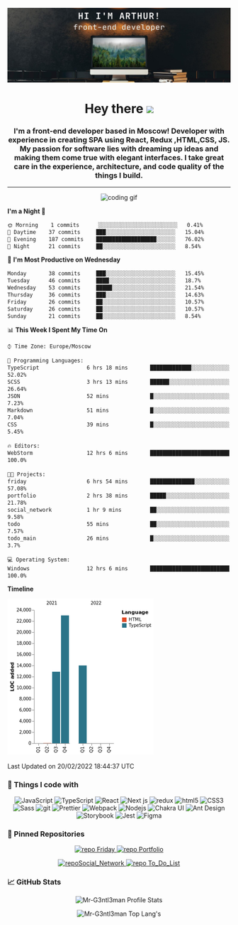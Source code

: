[![Mr-G3ntl3man GitHub Banner](assets/gitHeader.jpg)](https://web-site-mr-gentleman.vercel.app)

<h1 align="center">Hey there <img src="https://media.giphy.com/media/hvRJCLFzcasrR4ia7z/giphy.gif" width="25px"></h1>

<h3 align="center">
 I'm a front-end developer based in Moscow! Developer with experience in creating SPA using React, Redux ,HTML,CSS, JS.
 My passion for software lies with dreaming up ideas and making them come true with elegant interfaces. I take great care
 in the experience, architecture, and code quality of the things I build.
</h3>

<hr/>

<p align="center">
<img alt="coding gif" src="https://cdn.dribbble.com/users/720555/screenshots/4029449/desk.gif" >
</p>

<!--START_SECTION:waka-->
**I'm a Night 🦉**

```text
🌞 Morning    1 commits      ░░░░░░░░░░░░░░░░░░░░░░░░░   0.41% 
🌆 Daytime    37 commits     ███░░░░░░░░░░░░░░░░░░░░░░   15.04% 
🌃 Evening    187 commits    ███████████████████░░░░░░   76.02% 
🌙 Night      21 commits     ██░░░░░░░░░░░░░░░░░░░░░░░   8.54%

```

📅 **I'm Most Productive on Wednesday**

```text
Monday       38 commits     ███░░░░░░░░░░░░░░░░░░░░░░   15.45% 
Tuesday      46 commits     ████░░░░░░░░░░░░░░░░░░░░░   18.7% 
Wednesday    53 commits     █████░░░░░░░░░░░░░░░░░░░░   21.54% 
Thursday     36 commits     ███░░░░░░░░░░░░░░░░░░░░░░   14.63% 
Friday       26 commits     ██░░░░░░░░░░░░░░░░░░░░░░░   10.57% 
Saturday     26 commits     ██░░░░░░░░░░░░░░░░░░░░░░░   10.57% 
Sunday       21 commits     ██░░░░░░░░░░░░░░░░░░░░░░░   8.54%

```

📊 **This Week I Spent My Time On**

```text
⌚︎ Time Zone: Europe/Moscow

💬 Programming Languages: 
TypeScript               6 hrs 18 mins       █████████████░░░░░░░░░░░░   52.02% 
SCSS                     3 hrs 13 mins       ██████░░░░░░░░░░░░░░░░░░░   26.64% 
JSON                     52 mins             █░░░░░░░░░░░░░░░░░░░░░░░░   7.23% 
Markdown                 51 mins             █░░░░░░░░░░░░░░░░░░░░░░░░   7.04% 
CSS                      39 mins             █░░░░░░░░░░░░░░░░░░░░░░░░   5.45%

🔥 Editors: 
WebStorm                 12 hrs 6 mins       █████████████████████████   100.0%

🐱‍💻 Projects: 
friday                   6 hrs 54 mins       ██████████████░░░░░░░░░░░   57.08% 
portfolio                2 hrs 38 mins       █████░░░░░░░░░░░░░░░░░░░░   21.78% 
social_network           1 hr 9 mins         ██░░░░░░░░░░░░░░░░░░░░░░░   9.58% 
todo                     55 mins             ██░░░░░░░░░░░░░░░░░░░░░░░   7.57% 
todo_main                26 mins             █░░░░░░░░░░░░░░░░░░░░░░░░   3.7%

💻 Operating System: 
Windows                  12 hrs 6 mins       █████████████████████████   100.0%

```

**Timeline**

![Chart not found](https://raw.githubusercontent.com/Mr-G3ntl3man/Mr-G3ntl3man/main/charts/bar_graph.png)

Last Updated on 20/02/2022 18:44:37 UTC
<!--END_SECTION:waka-->

### 🧰 Things I code with

<p align="center">
  <img alt="JavaScript" src="https://img.shields.io/badge/-JavaScript-F7DF1E?style=for-the-badge&logo=javascript&logoColor=black" />
  <img alt="TypeScript" src="https://img.shields.io/badge/-TypeScript-007ACC?style=for-the-badge&logo=typescript&logoColor=black" />
  <img alt="React" src="https://img.shields.io/badge/-React-45b8d8?style=for-the-badge&logo=react&logoColor=black" />
  <img alt="Next js" src="https://img.shields.io/badge/-Next js-000?style=for-the-badge&logo=next.js&logoColor=white" />
  <img alt="redux" src="https://img.shields.io/badge/-Redux-764ABC?style=for-the-badge&logo=redux&logoColor=black" />
  <img alt="html5" src="https://img.shields.io/badge/-HTML5-E34F26?style=for-the-badge&logo=html5&logoColor=black" />
  <img alt="CSS3" src="https://img.shields.io/badge/-CSS3-1572B6?style=for-the-badge&logo=CSS3&logoColor=black" />
  <img alt="Sass" src="https://img.shields.io/badge/-Sass-CC6699?style=for-the-badge&logo=sass&logoColor=black" />
  <img alt="git" src="https://img.shields.io/badge/-Git-E34F26?style=for-the-badge&logo=git&logoColor=black" />
  <img alt="Prettier" src="https://img.shields.io/badge/-Prettier-F7B93E?style=for-the-badge&logo=prettier&logoColor=black" />
  <img alt="Webpack" src="https://img.shields.io/badge/-Webpack-8DD6F9?style=for-the-badge&logo=webpack&logoColor=black" /> 
  <img alt="Nodejs" src="https://img.shields.io/badge/-Nodejs-43853d?style=for-the-badge&logo=Node.js&logoColor=black" />
  <img alt="Chakra UI" src="https://img.shields.io/badge/-Chakra UI-319795?style=for-the-badge&logo=ChakraUI&logoColor=black" />
  <img alt="Ant Design" src="https://img.shields.io/badge/-Ant Design-0170fe?style=for-the-badge&logo=AntDesign&logoColor=black" />
  <img alt="Storybook" src="https://img.shields.io/badge/-Storybook-CC6699?style=for-the-badge&logo=storybook&logoColor=black" />
  <img alt="Jest" src="https://img.shields.io/badge/-Jest-green?style=for-the-badge&logo=jest&logoColor=black" />
  <img alt="Figma" src="https://img.shields.io/badge/-figma-000?style=for-the-badge&logo=figma&logoColor=white" />
</p>

### 📌 Pinned Repositories

<p align="center">
<a  href="https://github.com/Mr-G3ntl3man/Learning_cards">
    <img  src="https://github-readme-stats.vercel.app/api/pin/?username=Mr-G3ntl3man&repo=Learning_cards&theme=tokyonight" alt="repo Friday"/>
</a>

<a href="https://github.com/Mr-G3ntl3man/Portfolio">
    <img  src="https://github-readme-stats.vercel.app/api/pin/?username=Mr-G3ntl3man&repo=Portfolio&theme=tokyonight" alt="repo Portfolio" />
</a>
</p>

<p align="center">
<a  href="https://github.com/Mr-G3ntl3man/Social_Network">
    <img  src="https://github-readme-stats.vercel.app/api/pin/?username=Mr-G3ntl3man&repo=Social_Network&theme=tokyonight" alt="repoSocial_Network"/>
</a>

<a  href="https://github.com/Mr-G3ntl3man/To-Do_List">
    <img  src="https://github-readme-stats.vercel.app/api/pin/?username=Mr-G3ntl3man&repo=To-Do_List&theme=tokyonight" alt="repo To_Do_List"/>
</a>
</p>

### 📈 GitHub Stats

<p align="center">
<img src="https://github-readme-stats.vercel.app/api?username=Mr-G3ntl3man&show_icons=true&theme=tokyonight" alt="Mr-G3ntl3man Profile Stats" />
</p>
<p align="center">
<img src="https://github-readme-stats.vercel.app/api/top-langs/?username=Mr-G3ntl3man&langs_count=10&theme=tokyonight&layout=compact" alt="Mr-G3ntl3man Top Lang's" />
</p>
